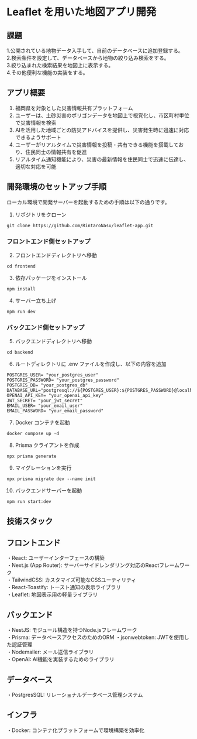 # Leaflet を用いた地図アプリ開発

## 課題

1.公開されている地物データ入手して、自前のデータベースに追加登録する。<br> 2.検索条件を設定して、データベースから地物の絞り込み検索をする。<br> 3.絞り込まれた検索結果を地図上に表示する。<br> 4.その他便利な機能の実装をする。

## アプリ概要
1. 福岡県を対象とした災害情報共有プラットフォーム<br>
2. ユーザーは、土砂災害のポリゴンデータを地図上で視覚化し、市区町村単位で災害情報を検索<br>
3. AIを活用した地域ごとの防災アドバイスを提供し、災害発生時に迅速に対応できるようサポート<br>
4. ユーザーがリアルタイムで災害情報を投稿・共有できる機能を搭載しており、住民同士の情報共有を促進<br>
5. リアルタイム通知機能により、災害の最新情報を住民同士で迅速に伝達し、適切な対応を可能

## 開発環境のセットアップ手順

ローカル環境で開発サーバーを起動するための手順は以下の通りです。

1. リポジトリをクローン

```
git clone https://github.com/RintaroNasu/leaflet-app.git
```

### フロントエンド側セットアップ

2. フロントエンドディレクトリへ移動

```
cd frontend
```

3. 依存パッケージをインストール

```
npm install
```

4. サーバー立ち上げ

```
npm run dev
```

### バックエンド側セットアップ

5. バックエンドディレクトリへ移動

```
cd backend
```

6. ルートディレクトリに .env ファイルを作成し、以下の内容を追加

```
POSTGRES_USER= "your_postgres_user"
POSTGRES_PASSWORD= "your_postgres_password"
POSTGRES_DB= "your_postgres_db"
DATABASE_URL="postgresql://${POSTGRES_USER}:${POSTGRES_PASSWORD}@localhost:5433/${POSTGRES_DB}"
OPENAI_API_KEY= "your_openai_api_key"
JWT_SECRET= "your_jwt_secret"
EMAIL_USER= "your_email_user"
EMAIL_PASSWORD= "your_email_password"
```

7. Docker コンテナを起動

```
docker compose up -d
```

8. Prisma クライアントを作成

```
npx prisma generate
```

9. マイグレーションを実行

```
npx prisma migrate dev --name init
```

10. バックエンドサーバーを起動

```
npm run start:dev
```

## 技術スタック

## フロントエンド 
  ・React: ユーザーインターフェースの構築<br>
  ・Next.js (App Router): サーバーサイドレンダリング対応のReactフレームワーク<br>
  ・TailwindCSS: カスタマイズ可能なCSSユーティリティ<br>
  ・React-Toastify: トースト通知の表示ライブラリ<br>
  ・Leaflet: 地図表示用の軽量ライブラリ<br>
  
## バックエンド
  ・NestJS: モジュール構造を持つNode.jsフレームワーク<br>
  ・Prisma: データベースアクセスのためのORM
  ・jsonwebtoken: JWTを使用した認証管理<br>
  ・Nodemailer: メール送信ライブラリ<br>
  ・OpenAI: AI機能を実装するためのライブラリ<br>
  
## データベース
  ・PostgresSQL: リレーショナルデータベース管理システム

## インフラ
  ・Docker: コンテナ化プラットフォームで環境構築を効率化
